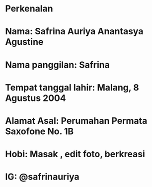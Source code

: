 # Perkenalan
# Nama: Safrina Auriya Anantasya Agustine
# Nama panggilan: Safrina
# Tempat tanggal lahir: Malang, 8 Agustus 2004
# Alamat Asal: Perumahan Permata Saxofone No. 1B
# Hobi: Masak , edit foto, berkreasi
# IG: @safrinauriya
